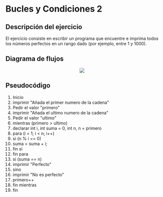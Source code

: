 <div align="justify">


# Bucles y Condiciones 2

## Descripción del ejercicio

El ejercicio consiste en escribir un programa que encuentre e imprima todos los números perfectos en un rango dado (por ejemplo, entre 1 y 1000).

## Diagrama de flujos

<div align="center">
    <img src="images/Bucles y Condiciones 2.png"/> 
</div>

## Pseudocódigo

1. Inicio
2. imprimir "Añada el primer numero de la cadena"
3. Pedir el valor "primero"
4. imprimir "Añada el ultimo numero de la cadena"
5. Pedir el valor "ultimo"
6. mientras (primero > ultimo)
7. declarar int i, int suma = 0, int n, n = primero
8. para (i = 1; i < n; i++)
9. si (n % i == 0)
10. suma = suma + i;
11. fin si
12. fin para
13. si (suma == n)
14. imprimir "Perfecto"
15. sino
16. imprimir "No es perfecto"
17. primero++
18. fin mientras
19. fin

</div>
